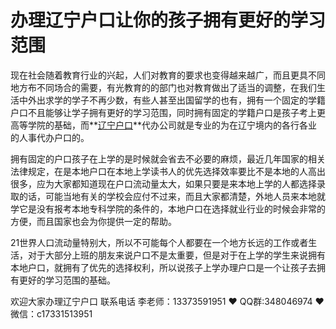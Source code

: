 # 办理辽宁户口让你的孩子拥有更好的学习范围




现在社会随着教育行业的兴起，人们对教育的要求也变得越来越广，而且更具不同地方布不同场合的需要，有光教育的的部门也对教育做出了适当的调整，在我们生活中外出求学的学子不再少数，有些人甚至出国留学的也有，拥有一个固定的学籍户口不且能够让学子拥有更好的学习范围，同时拥有固定的学籍户口是孩子考上更高等学院的基础，而**[辽宁户口](https://www.lnfch.com/)**代办公司就是专业的为在辽宁境内的各行各业的人事代办户口的。

拥有固定的户口孩子在上学的是时候就会省去不必要的麻烦，最近几年国家的相关法律规定，在是本地户口在本地上学读书人的优先选择效率要比不是本地的人高出很多，应为大家都知道现在户口流动量太大，如果只要是来本地上学的人都选择录取的话，可能当地有关的学校会应付不过来，而且大家都清楚，外地人员来本地就学它是没有报考本地专科学院的条件的，本地户口在选择就业行业的时候会非常的方便，而且国家也会为你提供一定的帮助。

 

21世界人口流动量特别大，所以不可能每个人都要在一个地方长远的工作或者生活，对于大部分上班的朋友来说户口不是太重要，但是对于在上学的学生来说拥有本地户口，就拥有了优先的选择权利，所以说孩子上学办理户口是一个让孩子去拥有更好的学习范围的基础。

欢迎大家办理辽宁户口 联系电话 李老师：13373591951 ❤️ QQ群:348046974 ❤️ 微信：c17331513951 


